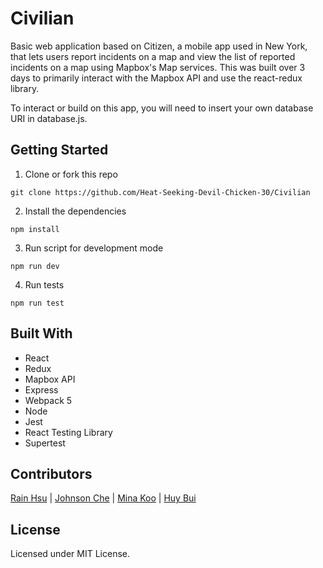 # Civilian

Basic web application based on Citizen, a mobile app used in New York, that lets users report incidents on a map and view the list of reported incidents on a map using Mapbox's Map services. This was built over 3 days to primarily interact with the Mapbox API and use the react-redux library. 

To interact or build on this app, you will need to insert your own database URI in database.js.

## Getting Started
1. Clone or fork this repo

```
git clone https://github.com/Heat-Seeking-Devil-Chicken-30/Civilian
```

2. Install the dependencies

```
npm install
```

3. Run script for development mode

```
npm run dev
```

4. Run tests

```
npm run test
```

## Built With
- React
- Redux
- Mapbox API
- Express
- Webpack 5
- Node
- Jest
- React Testing Library
- Supertest

## Contributors

[Rain Hsu](https://github.com/crumblepie) | [Johnson Che](https://github.com/JohnsonChe)  | [Mina Koo](https://github.com/alsdk850)  | [Huy Bui](https://github.com/huyqbui) 

## License

Licensed under MIT License.
